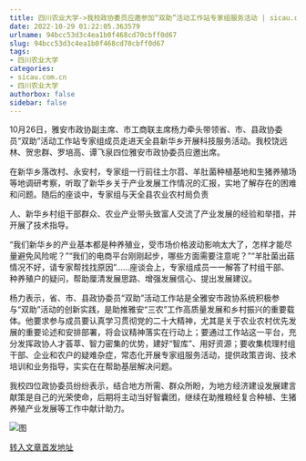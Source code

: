 ```yaml
---
title: 四川农业大学->我校政协委员应邀参加“双助”活动工作站专家组服务活动 | sicau.com.cn
date: 2022-10-29 01:22:05.363579
urlname: 94bcc53d3c4ea1b0f468cd70cbff0d67
slug: 94bcc53d3c4ea1b0f468cd70cbff0d67
tags: 
- 四川农业大学
categories:
- sicau.com.cn
- 四川农业大学
authorbox: false
sidebar: false
---
```

10月26日，雅安市政协副主席、市工商联主席杨力牵头带领省、市、县政协委员“双助”活动工作站专家组成员走进天全县新华乡开展科技服务活动。我校饶远林、贺忠群、罗培高、谭飞泉四位雅安市政协委员应邀出席。  

在新华乡落改村、永安村，专家组一行前往土尔苕、羊肚菌种植基地和生猪养殖场等地调研考察，听取了新华乡关于产业发展工作情况的汇报，实地了解存在的困难和问题。随后的座谈中，专家组与天全县农业农村局负责
<!--more-->
人、新华乡村组干部群众、农业产业带头致富人交流了产业发展的经验和举措，并开展了技术指导。

“我们新华乡的产业基本都是种养殖业，受市场价格波动影响太大了，怎样才能尽量避免风险呢？”“我们的电商平台刚刚起步，哪些方面需要注意呢？”“羊肚菌出菇情况不好，请专家帮找找原因”……座谈会上，专家组成员一一解答了村组干部、种养殖户的疑问，帮助厘清发展思路、增强发展信心、提出发展建议。

杨力表示，省、市、县政协委员“双助”活动工作站是全雅安市政协系统积极参与“双助”活动的创新实践，是助推雅安“三农”工作高质量发展和乡村振兴的重要载体。他要求参与成员要认真学习贯彻党的二十大精神，尤其是关于农业农村优先发展的重要论述和安排部署，将会议精神落实在行动上；要通过工作站这一平台，充分发挥政协人才荟萃、智力密集的优势，建好“智库”、用好资源；要收集梳理村组干部、企业和农户的疑难杂症，常态化开展专家组服务活动，提供政策咨询、技术培训和业务指导，实实在在帮助基层解决问题。

我校四位政协委员纷纷表示，结合地方所需、群众所盼，为地方经济建设发展建言献策是自己的光荣使命，后期将主动当好智囊团，继续在助推粮经复合种植、生猪养殖产业发展等工作中献计助力。

![图](https://news.sicau.edu.cn/__local/9/9C/0B/4CAA55E5B7069EE398CBF45DF84_157D3A82_A21F9.png)

[转入文章首发地址](https://news.sicau.edu.cn/info/1078/69997.htm)